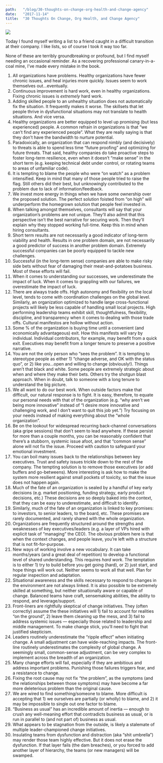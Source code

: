 ```yaml
---
path:	"/blog/30-thoughts-on-change-org-health-and-change-agency"
date:	"2017-11-14"
title:	"30 Thoughts On Change, Org Health, and Change Agency"
---
```


![](/images/1*aevs_ZXQuLWNBbvhH2CcZQ@2x.jpeg)

Today I found myself writing a list to a friend caught in a difficult transition at their company. I like lists, so of course I took it way too far.

None of these are terribly groundbreaking or profound, but I find myself needing an occasional reminder. As a recovering professional canary-in-a-coal mine, I’ve made every mistake in the book.

1. All organizations have problems. Healthy organizations have fewer chronic issues, and heal injuries more quickly. Issues seem to work themselves out…eventually.
2. Continuous improvement is hard work, even in healthy organizations. Fixing chronic issues is *extremely* hard work.
3. Adding skilled people to an unhealthy situation does not automatically fix the situation. It frequently makes it worse. The skillsets that let people thrive in dysfunctional situations may not translate to health situations. And vice versa.
4. Healthy organizations are better equipped to level up promising (but less experienced) people. A common refrain in organizations is that “we can’t find any experienced people”. What they are really saying is that they don’t have the bandwidth to nurture potential.
5. Paradoxically, an organization that can respond nimbly (and decisively) to threats is able to spend less time “future proofing” and optimizing for future threats. That said, healthy companies do take proactive steps to foster long-term resilience, even when it doesn’t “make sense” in the short term (e.g. keeping technical debt under control, or rotating teams to areas of unfamiliar code).
6. It is tempting to blame the people who were “on watch” as a problem intensified. Keep in mind that many of those people tried to raise the flag. Still others did their best, but unknowingly contributed to the problem due to lack of information/feedback.
7. We invest more energy in things when we have some ownership over the proposed solution. The perfect solution foisted from “on high” will underperform the homegrown solution that people feel invested in.
8. When talking amongst themselves, consultants will say that your organization’s problems are not unique. They’ll also admit that this perspective isn’t the best narrative for securing work. Then they’ll explain why they stopped working full-time. Keep this in mind when hiring consultants.
9. Short term results are not necessarily a good indicator of long-term viability and health. Results in one problem domain, are not necessarily a good predictor of success in another problem domain. Extremely successful companies can be poorly equipped to tackle new challenges.
10. Successful (in the long-term sense) companies are able to make risky side bets without fear of damaging their meat-and-potatoes business. Most of these efforts will fail.
11. When it comes to understanding our successes, we underestimate the impact of luck. When it comes to grappling with our failures, we overestimate the impact of luck.
12. There are always trade offs. High autonomy and flexibility on the local level, tends to come with coordination challenges on the global level. Similarly, an organization optimized to handle large cross-functional projects will likely be less capable of handling small local projects. High performing leadership teams exhibit skill, thoughtfulness, flexibility, discipline, and transparency when it comes to dealing with those trade offs. Cultural manifestos are hollow without action.
13. Some % of the organization is buying time until a convenient (and economically advantageous) exit. How this manifests will vary by individual. Individual contributors, for example, may benefit from a quick exit. Executives may benefit from a longer tenure to preserve a positive narrative.
14. You are not the only person who “sees the problem”. It is tempting to stereotype people as either 1) “change adverse, and OK with the status quo”, or 2) like you…open and willing to change (obviously!). Things aren’t that black and white. Some people are extremely strategic about when and where they make their bets. Others try the shotgun blast approach. When in doubt, talk to someone with a long tenure to understand the big picture.
15. We all want to do our best work. When outside factors make that difficult, our natural response is to fight. It is easy, therefore, to equate our personal needs with that of the organization (e.g. “why aren’t we being more innovative” instead of “I desire more innovative and challenging work, and I don’t want to quit this job yet.”) Try focusing on your needs instead of making everything about the “whole organization”.
16. Be on the lookout for widespread recurring back-channel conversations (aka gripe sessions) that don’t seem to lead anywhere. If these persist for more than a couple months, you can be reasonably confident that there’s a stubborn, systemic issue afoot, and that “common sense” alone will not fix the issue. Proceed with caution to safeguard your emotional investment.
17. You can boil many issues back to the relationships between key executives. Trust and safety issues trickle down to the rest of the company. The tempting solution is to remove those executives (or add buffers and go-betweens). More interesting is ask how to make the system more resilient against small pockets of toxicity, so that the issue does not happen again.
18. Much of the fate of an organization is sealed by a handful of key early decisions (e.g. market positioning, funding strategy, early product decisions, etc.) These decisions are so deeply baked into the context, that they can be easy to underestimate, and difficult to identify.
19. Similarly, much of the fate of an organization is linked to key promises: to investors, to senior leaders, to the board, etc. These promises are rarely documented, and rarely shared with the whole organization.
20. Organizations are frequently structured around the strengths and weaknesses of key executives/leaders (e.g. a layer of VPs hired with explicit task of “managing” the CEO). The obvious problem here is that when the context changes, and people leave, you’re left with a structure that is not fit-for-purpose.
21. New ways of working involve a new vocabulary. It can take months/years (and a great deal of repetition) to develop a functional level of shared understanding. This requires *hard work*. The temptation is to either 1) try to build before you get going (hard), or 2) just start, and hope things will work out. Neither seems to work all that well. Plan for regular inspection and adaptation.
22. Situational awareness and the skills necessary to respond to changes in the environment are not always linked. It is also possible to be extremely skilled at something, but neither situationally aware or capable of change. Balanced teams have craft, sensemaking abilities, the ability to respond, and leverage/support.
23. Front-liners are rightfully skeptical of change initiatives. They (often correctly) assume the these initiatives will 1) fail to account for realities “on the ground”, 2) leave them cleaning up the mess, and 3) fail to address systemic issues — especially those related to leadership and middle management. To make change stick, you’ll need to fight that justified skepticism.
24. Leaders routinely underestimate the “ripple effect” when initiating change. A small adjustment can have wide-reaching impacts. The front-line routinely underestimates the complexity of global change. A seemingly small, common-sense adjustment, can be very complex to implement across the breadth of an organization.
25. Many change efforts will fail, especially if they are ambitious and address important problems. Punishing those failures triggers fear, and a resistance to change.
26. Fixing the root cause may not fix “the problem”, as the symptoms (and the relationships between those symptoms) may have become a far more deleterious problem than the original cause.
27. We are wired to find something/someone to blame. More difficult is accepting that 1) we ourselves are partially (or wholly) to blame, and 2) it may be impossible to single out one factor to blame.
28. “Business as usual” has an incredible amount of inertia — enough to crush any well-meaning effort that contradicts business as usual, or is run in parallel to (and not part of) business as usual.
29. What appears to be stagnation from the outside, is likely a stalemate of multiple leader-championed change initiatives.
30. Insulating teams from dysfunction and distraction (aka “shit umbrella”) may render those team highly effective. But it does not erase the dysfunction. If that layer fails (the dam breaches), or you forced to add another layer of hierarchy, the teams (or new managers) will be swamped.
